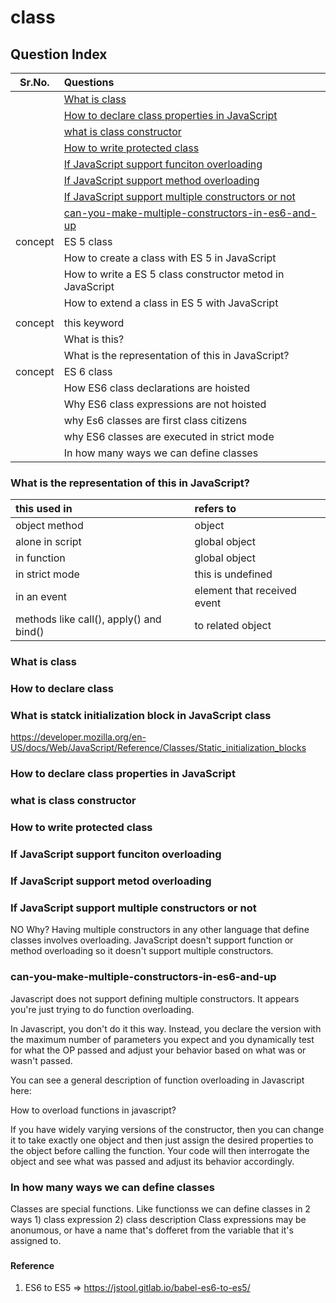 # class

## Question Index

| Sr.No.  | Questions                                                                                                 |
| :-----: | :-------------------------------------------------------------------------------------------------------- |
|         | [What is class](#what-is-class)                                                                           |
|         | [How to declare class properties in JavaScript](#how-to-declare-class-properties-in-javascript)           |
|         | [what is class constructor](#what-is-class-constructor)                                                   |
|         | [How to write protected class](#how-to-write-protected-class)                                             |
|         | [If JavaScript support funciton overloading](#if-javascript-support-funciton-overloading)                 |
|         | [If JavaScript support method overloading](#if-javascript-support-funciton-overloading)                   |
|         | [If JavaScript support multiple constructors or not](#if-javascript-support-multiple-constructors-or-not) |
|         | [can-you-make-multiple-constructors-in-es6-and-up](#can-you-make-multiple-constructors-in-es6-and-up)     |
| concept | ES 5 class                                                                                                |
|         | How to create a class with ES 5 in JavaScript                                                             |
|         | How to write a ES 5 class constructor metod in JavaScript                                                 |
|         | How to extend a class in ES 5 with JavaScript                                                             |
|         |                                                                                                           |
| concept | this keyword                                                                                              |
|         | What is this?                                                                                             |
|         | What is the representation of this in JavaScript?                                                         |
| concept | ES 6 class                                                                                                |
|         | How ES6 class declarations are hoisted                                                                    |
|         | Why ES6 class expressions are not hoisted                                                                 |
|         | why Es6 classes are first class citizens                                                                  |
|         | why ES6 classes are executed in strict mode                                                               |
|         | In how many ways we can define classes                                                                    |


### What is the representation of this in JavaScript?
>
| this used in                            | refers to                   |
| :-------------------------------------- | :-------------------------- |
| object method                           | object                      |
| alone in script                         | global object               |
| in function                             | global object               |
| in strict mode                          | this is undefined           |
| in an event                             | element that received event |
| methods like call(), apply() and bind() | to related object           |

### What is class

### How to declare class

### What is statck initialization block in JavaScript class
https://developer.mozilla.org/en-US/docs/Web/JavaScript/Reference/Classes/Static_initialization_blocks

### How to declare class properties in JavaScript

### what is class constructor

### How to write protected class

### If JavaScript support funciton overloading

### If JavaScript support metod overloading

### If JavaScript support multiple constructors or not
>
NO
Why?
Having multiple constructors in any other language that define classes involves overloading. JavaScript doesn't support function or method overloading so it doesn't support multiple constructors.

### can-you-make-multiple-constructors-in-es6-and-up
>
Javascript does not support defining multiple constructors. It appears you're just trying to do function overloading.

In Javascript, you don't do it this way. Instead, you declare the version with the maximum number of parameters you expect and you dynamically test for what the OP passed and adjust your behavior based on what was or wasn't passed.

You can see a general description of function overloading in Javascript here:

How to overload functions in javascript?

If you have widely varying versions of the constructor, then you can change it to take exactly one object and then just assign the desired properties to the object before calling the function. Your code will then interrogate the object and see what was passed and adjust its behavior accordingly.

### In how many ways we can define classes
>
Classes are special functions. Like functionss we can define classes in 2 ways 
    1) class expression
    2) class description
Class expressions may be anonumous, or have a name that's dofferet from the variable that it's assigned to.

### 







#### Reference

1. ES6 to ES5 => <https://jstool.gitlab.io/babel-es6-to-es5/>
